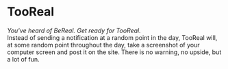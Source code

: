 # TooReal
<i>You've heard of BeReal. Get ready for TooReal.</i> <br>
Instead of sending a notification at a random point in the day, TooReal will, at some random point throughout the day,
take a screenshot of your computer screen and post it on the site. There is no warning, no upside, but a lot of fun.
